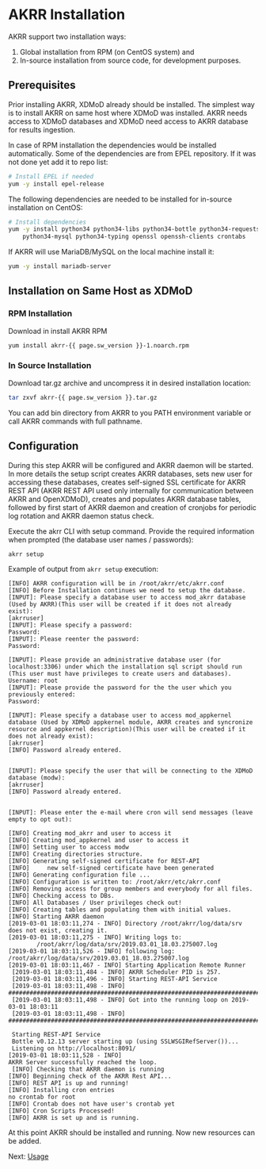 # AKRR Installation

AKRR support two installation ways: 
1) Global installation from RPM (on CentOS system) and 
2) In-source installation from source code, for development purposes.

## Prerequisites

Prior installing AKRR, XDMoD already should be installed. The simplest way is to 
install AKRR on same host where XDMoD was installed. AKRR needs access to XDMoD 
databases and XDMoD need access to AKRR database for results ingestion.

In case of RPM installation the dependencies would be installed automatically. Some of
the dependencies are from EPEL repository. If it was not done yet add it to repo list:

```bash
# Install EPEL if needed
yum -y install epel-release
```

The following dependencies are needed to be installed for in-source installation on CentOS:
 
```bash
# Install dependencies
yum -y install python34 python34-libs python34-bottle python34-requests \
    python34-mysql python34-typing openssl openssh-clients crontabs
```

If AKRR will use MariaDB/MySQL on the local machine install it:
```bash 
yum -y install mariadb-server  
```

## Installation on Same Host as XDMoD
### RPM Installation

Download in install AKRR RPM
```bash
yum install akrr-{{ page.sw_version }}-1.noarch.rpm
```

### In Source Installation

Download tar.gz archive and uncompress it in desired installation location:
```bash
tar zxvf akrr-{{ page.sw_version }}.tar.gz
``` 

You can add bin directory from AKRR to you PATH environment variable or 
call AKRR commands with full pathname.

## Configuration
During this step AKRR will be configured and AKRR daemon will be started. 
In more details the setup script creates AKRR databases, sets new user for 
accessing these databases, creates self-signed SSL certificate for AKRR 
REST API (AKRR REST API used only internally for communication between AKRR 
and OpenXDMoD),  creates and populates AKRR database tables, followed by 
first start of AKRR daemon and creation of cronjobs for periodic log rotation 
and AKRR daemon status check.

Execute the akrr CLI with setup command. Provide the required information 
when prompted 
(the database user names / passwords):

```bash
akrr setup
```


Example of output from `akrr setup` execution:

```text
[INFO] AKRR configuration will be in /root/akrr/etc/akrr.conf
[INFO] Before Installation continues we need to setup the database.
[INPUT]: Please specify a database user to access mod_akrr database (Used by AKRR)(This user will be created if it does not already exist):
[akrruser] 
[INPUT]: Please specify a password:
Password: 
[INPUT]: Please reenter the password:
Password: 

[INPUT]: Please provide an administrative database user (for localhost:3306) under which the installation sql script should run (This user must have privileges to create users and databases).
Username: root
[INPUT]: Please provide the password for the the user which you previously entered:
Password: 

[INPUT]: Please specify a database user to access mod_appkernel database (Used by XDMoD appkernel module, AKRR creates and syncronize resource and appkernel description)(This user will be created if it does not already exist):
[akrruser] 
[INFO] Password already entered.


[INPUT]: Please specify the user that will be connecting to the XDMoD database (modw):
[akrruser] 
[INFO] Password already entered.


[INPUT]: Please enter the e-mail where cron will send messages (leave empty to opt out):

[INFO] Creating mod_akrr and user to access it
[INFO] Creating mod_appkernel and user to access it
[INFO] Setting user to access modw
[INFO] Creating directories structure.
[INFO] Generating self-signed certificate for REST-API
[INFO]     new self-signed certificate have been generated
[INFO] Generating configuration file ...
[INFO] Configuration is written to: /root/akrr/etc/akrr.conf
[INFO] Removing access for group members and everybody for all files.
[INFO] Checking access to DBs.
[INFO] All Databases / User privileges check out!
[INFO] Creating tables and populating them with initial values.
[INFO] Starting AKRR daemon
[2019-03-01 18:03:11,274 - INFO] Directory /root/akrr/log/data/srv does not exist, creating it.
[2019-03-01 18:03:11,275 - INFO] Writing logs to:
        /root/akrr/log/data/srv/2019.03.01_18.03.275007.log
[2019-03-01 18:03:11,526 - INFO] following log: /root/akrr/log/data/srv/2019.03.01_18.03.275007.log
[2019-03-01 18:03:11,467 - INFO] Starting Application Remote Runner
 [2019-03-01 18:03:11,484 - INFO] AKRR Scheduler PID is 257.
 [2019-03-01 18:03:11,496 - INFO] Starting REST-API Service
 [2019-03-01 18:03:11,498 - INFO] ####################################################################################################
 [2019-03-01 18:03:11,498 - INFO] Got into the running loop on 2019-03-01 18:03:11
 [2019-03-01 18:03:11,498 - INFO] ####################################################################################################
 
 Starting REST-API Service
 Bottle v0.12.13 server starting up (using SSLWSGIRefServer())...
 Listening on http://localhost:8091/
[2019-03-01 18:03:11,528 - INFO] 
AKRR Server successfully reached the loop.
 [INFO] Checking that AKRR daemon is running
[INFO] Beginning check of the AKRR Rest API...
[INFO] REST API is up and running!
[INFO] Installing cron entries
no crontab for root
[INFO] Crontab does not have user's crontab yet
[INFO] Cron Scripts Processed!
[INFO] AKRR is set up and is running.
```

At this point AKRR should be installed and running. Now new resources can be added.

Next: [Usage](AKRR_Usage.md)
